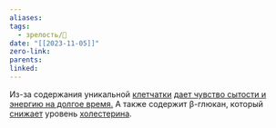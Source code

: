 ```yaml
---
aliases: 
tags:
  - зрелость/🌱
date: "[[2023-11-05]]"
zero-link: 
parents: 
linked:
---
```

Из-за содержания уникальной [клетчатки](Клетчатка.md) [дает чувство сытости и энергию на долгое время.](https://pubmed.ncbi.nlm.nih.gov/24024772/) А также содержит β-глюкан, который [снижает](https://pubmed.ncbi.nlm.nih.gov/25411276/) уровень [холестерина](Холестерин.md).